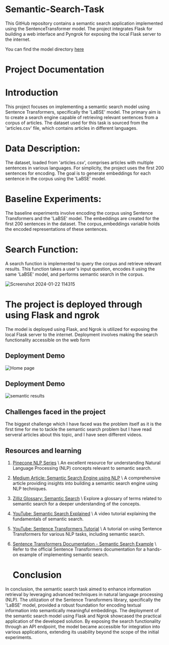 # Semantic-Search-Task
This GitHub repository contains a semantic search application implemented using the SentenceTransformer model. The project integrates Flask for building a web interface and Pyngrok for exposing the local Flask server to the internet.

You can find the model directory [here](https://drive.google.com/drive/folders/1osUmMcWjSixdSRD2lJyDaS-eM0qOrqMH?usp=sharing) 
# Project Documentation

# Introduction
This project focuses on implementing a semantic search model using Sentence Transformers, specifically the 'LaBSE' model. The primary aim is to create a search engine capable of retrieving relevant sentences from a corpus of articles. The dataset used for this task is sourced from the 'articles.csv' file, which contains articles in different languages.

# Data Description:
The dataset, loaded from 'articles.csv', comprises articles with multiple sentences in various languages. For simplicity, the project uses the first 200 sentences for encoding. The goal is to generate embeddings for each sentence in the corpus using the 'LaBSE' model.


# Baseline Experiments:

The baseline experiments involve encoding the corpus using Sentence Transformers and the 'LaBSE' model. The embeddings are created for the first 200 sentences in the dataset. The corpus_embeddings variable holds the encoded representations of these sentences.

# Search Function:

A search function is implemented to query the corpus and retrieve relevant results. This function takes a user's input question, encodes it using the same 'LaBSE' model, and performs semantic search in the corpus.

![Screenshot 2024-01-22 114315](https://github.com/Ma7moudYasser/Semantic-Search-Task/assets/57537704/b0e852ad-dbc8-4a31-9e80-e79ce1869ad8)


# The project is deployed through using Flask and ngrok
The model is deployed using Flask, and Ngrok is utilized for exposing the local Flask server to the internet. Deployment involves making the search functionality accessible on the web form

## Deployment Demo
![Home page](https://github.com/Ma7moudYasser/Semantic-Search-Task/assets/57537704/2966e89c-07fd-469a-8d6a-897251d624c8)


## Deployment Demo
![semantic results](https://github.com/Ma7moudYasser/Semantic-Search-Task/assets/57537704/8ec489a0-d0ef-4197-94f3-916a28821c2d)



## Challenges faced in the project
The biggest challenge which I have faced was the problem itself as it is the first time for me to tackle the semantic search problem but I have read serveral articles about this topic, and I have seen different videos.

## Resources and learning

1. [Pinecone NLP Series](https://www.pinecone.io/learn/series/nlp/) \\
   An excellent resource for understanding Natural Language Processing (NLP) concepts relevant to semantic search.

2. [Medium Article: Semantic Search Engine using NLP](https://medium.com/analytics-vidhya/semantic-search-engine-using-nlp-cec19e8cfa7e) \\
   A comprehensive article providing insights into building a semantic search engine using NLP techniques.

3. [Zilliz Glossary: Semantic Search](https://zilliz.com/glossary/semantic-search) \\
   Explore a glossary of terms related to semantic search for a deeper understanding of the concepts.

4. [YouTube: Semantic Search Explained](https://www.youtube.com/watch?v=fFt4kR4ntAA) \\
   A video tutorial explaining the fundamentals of semantic search.

5. [YouTube: Sentence Transformers Tutorial](https://www.youtube.com/watch?v=sHBwRfh9c54) \\
   A tutorial on using Sentence Transformers for various NLP tasks, including semantic search.

6. [Sentence Transformers Documentation - Semantic Search Example](https://www.sbert.net/examples/applications/semantic-search/README.html) \\
   Refer to the official Sentence Transformers documentation for a hands-on example of implementing semantic search.



   # Conclusion
In conclusion, the semantic search task aimed to enhance information retrieval by leveraging advanced techniques in natural language processing (NLP). The utilization of the Sentence Transformers library, specifically the 'LaBSE' model, provided a robust foundation for encoding textual information into semantically meaningful embeddings.
The deployment of the semantic search model using Flask and Ngrok showcased the practical application of the developed solution. By exposing the search functionality through an API endpoint, the model became accessible for integration into various applications, extending its usability beyond the scope of the initial experiments.
